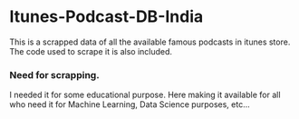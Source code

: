 # Itunes-Podcast-DB-India
This is a scrapped data of all the available famous podcasts in itunes store. The code used to scrape it is also included.

### Need for scrapping.

I needed it for some educational purpose. Here making it available for all who need it for Machine Learning, Data Science purposes, etc...
